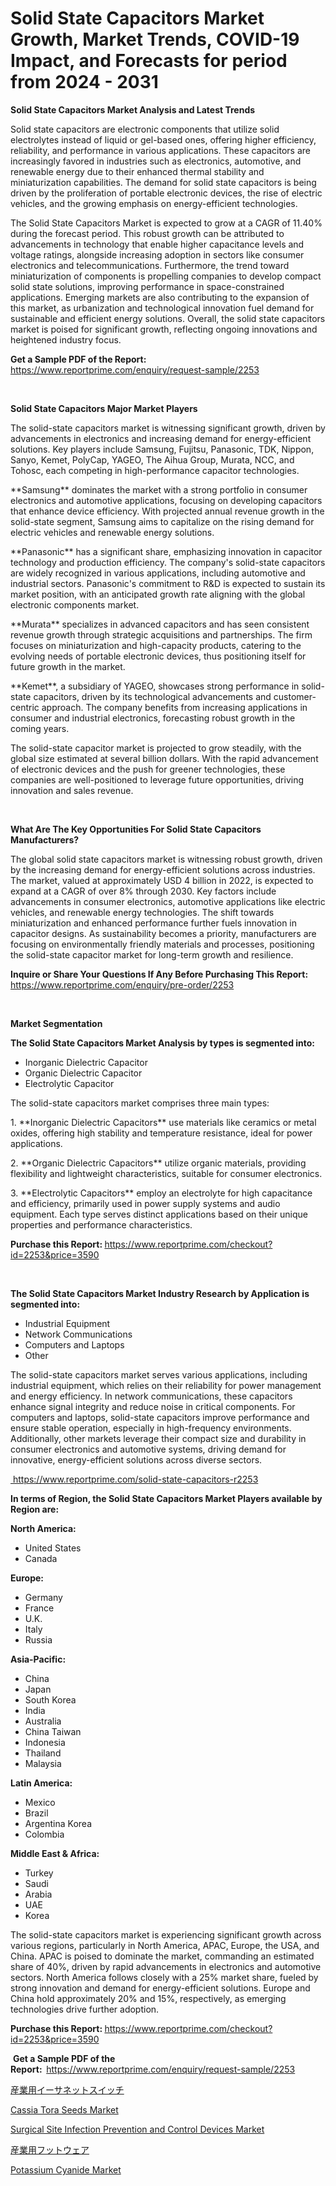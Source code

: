<p><h1>Solid State Capacitors Market Growth, Market Trends, COVID-19 Impact, and Forecasts for period from 2024 - 2031</h1></p><p><strong>Solid State Capacitors Market Analysis and Latest Trends</strong></p>
<p><p>Solid state capacitors are electronic components that utilize solid electrolytes instead of liquid or gel-based ones, offering higher efficiency, reliability, and performance in various applications. These capacitors are increasingly favored in industries such as electronics, automotive, and renewable energy due to their enhanced thermal stability and miniaturization capabilities. The demand for solid state capacitors is being driven by the proliferation of portable electronic devices, the rise of electric vehicles, and the growing emphasis on energy-efficient technologies.</p><p>The Solid State Capacitors Market is expected to grow at a CAGR of 11.40% during the forecast period. This robust growth can be attributed to advancements in technology that enable higher capacitance levels and voltage ratings, alongside increasing adoption in sectors like consumer electronics and telecommunications. Furthermore, the trend toward miniaturization of components is propelling companies to develop compact solid state solutions, improving performance in space-constrained applications. Emerging markets are also contributing to the expansion of this market, as urbanization and technological innovation fuel demand for sustainable and efficient energy solutions. Overall, the solid state capacitors market is poised for significant growth, reflecting ongoing innovations and heightened industry focus.</p></p>
<p><strong>Get a Sample PDF of the Report:&nbsp;</strong> <a href="https://www.reportprime.com/enquiry/request-sample/2253">https://www.reportprime.com/enquiry/request-sample/2253</a></p>
<p>&nbsp;</p>
<p><strong>Solid State Capacitors Major Market Players</strong></p>
<p><p>The solid-state capacitors market is witnessing significant growth, driven by advancements in electronics and increasing demand for energy-efficient solutions. Key players include Samsung, Fujitsu, Panasonic, TDK, Nippon, Sanyo, Kemet, PolyCap, YAGEO, The Aihua Group, Murata, NCC, and Tohosc, each competing in high-performance capacitor technologies.</p><p>**Samsung** dominates the market with a strong portfolio in consumer electronics and automotive applications, focusing on developing capacitors that enhance device efficiency. With projected annual revenue growth in the solid-state segment, Samsung aims to capitalize on the rising demand for electric vehicles and renewable energy solutions.</p><p>**Panasonic** has a significant share, emphasizing innovation in capacitor technology and production efficiency. The company's solid-state capacitors are widely recognized in various applications, including automotive and industrial sectors. Panasonic's commitment to R&D is expected to sustain its market position, with an anticipated growth rate aligning with the global electronic components market.</p><p>**Murata** specializes in advanced capacitors and has seen consistent revenue growth through strategic acquisitions and partnerships. The firm focuses on miniaturization and high-capacity products, catering to the evolving needs of portable electronic devices, thus positioning itself for future growth in the market.</p><p>**Kemet**, a subsidiary of YAGEO, showcases strong performance in solid-state capacitors, driven by its technological advancements and customer-centric approach. The company benefits from increasing applications in consumer and industrial electronics, forecasting robust growth in the coming years.</p><p>The solid-state capacitor market is projected to grow steadily, with the global size estimated at several billion dollars. With the rapid advancement of electronic devices and the push for greener technologies, these companies are well-positioned to leverage future opportunities, driving innovation and sales revenue.</p></p>
<p>&nbsp;</p>
<p><strong>What Are The Key Opportunities For Solid State Capacitors Manufacturers?</strong></p>
<p><p>The global solid state capacitors market is witnessing robust growth, driven by the increasing demand for energy-efficient solutions across industries. The market, valued at approximately USD 4 billion in 2022, is expected to expand at a CAGR of over 8% through 2030. Key factors include advancements in consumer electronics, automotive applications like electric vehicles, and renewable energy technologies. The shift towards miniaturization and enhanced performance further fuels innovation in capacitor designs. As sustainability becomes a priority, manufacturers are focusing on environmentally friendly materials and processes, positioning the solid-state capacitor market for long-term growth and resilience.</p></p>
<p><strong>Inquire or Share Your Questions If Any Before Purchasing This Report:</strong> <a href="https://www.reportprime.com/enquiry/pre-order/2253">https://www.reportprime.com/enquiry/pre-order/2253</a></p>
<p>&nbsp;</p>
<p><strong>Market Segmentation</strong></p>
<p><strong>The Solid State Capacitors Market Analysis by types is segmented into:</strong></p>
<p><ul><li>Inorganic Dielectric Capacitor</li><li>Organic Dielectric Capacitor</li><li>Electrolytic Capacitor</li></ul></p>
<p><p>The solid-state capacitors market comprises three main types: </p><p>1. **Inorganic Dielectric Capacitors** use materials like ceramics or metal oxides, offering high stability and temperature resistance, ideal for power applications.  </p><p>2. **Organic Dielectric Capacitors** utilize organic materials, providing flexibility and lightweight characteristics, suitable for consumer electronics.  </p><p>3. **Electrolytic Capacitors** employ an electrolyte for high capacitance and efficiency, primarily used in power supply systems and audio equipment. Each type serves distinct applications based on their unique properties and performance characteristics.</p></p>
<p><strong>Purchase this Report:&nbsp;</strong><a href="https://www.reportprime.com/checkout?id=2253&price=3590">https://www.reportprime.com/checkout?id=2253&price=3590</a></p>
<p>&nbsp;</p>
<p><strong>The Solid State Capacitors Market Industry Research by Application is segmented into:</strong></p>
<p><ul><li>Industrial Equipment</li><li>Network Communications</li><li>Computers and Laptops</li><li>Other</li></ul></p>
<p><p>The solid-state capacitors market serves various applications, including industrial equipment, which relies on their reliability for power management and energy efficiency. In network communications, these capacitors enhance signal integrity and reduce noise in critical components. For computers and laptops, solid-state capacitors improve performance and ensure stable operation, especially in high-frequency environments. Additionally, other markets leverage their compact size and durability in consumer electronics and automotive systems, driving demand for innovative, energy-efficient solutions across diverse sectors.</p></p>
<p><a href="https://www.reportprime.com/solid-state-capacitors-r2253">&nbsp;https://www.reportprime.com/solid-state-capacitors-r2253</a></p>
<p><strong>In terms of Region, the Solid State Capacitors Market Players available by Region are:</strong></p>
<p>
    <p> <strong> North America: </strong>
        <ul>
            <li>United States</li>
            <li>Canada</li>
        </ul>
        </p> 
    <p> <strong> Europe: </strong>
        <ul>
            <li>Germany</li>
            <li>France</li>
            <li>U.K.</li>
            <li>Italy</li>
            <li>Russia</li>
        </ul>
        </p> 
    <p> <strong> Asia-Pacific: </strong>
        <ul>
            <li>China</li>
            <li>Japan</li>
            <li>South Korea</li>
            <li>India</li>
            <li>Australia</li>
            <li>China Taiwan</li>
            <li>Indonesia</li>
            <li>Thailand</li>
            <li>Malaysia</li>
        </ul>
        </p> 
    <p> <strong> Latin America: </strong>
        <ul>
            <li>Mexico</li>
            <li>Brazil</li>
            <li>Argentina Korea</li>
            <li>Colombia</li>
        </ul>
        </p> 
    <p> <strong> Middle East & Africa: </strong>
        <ul>
            <li>Turkey</li>
            <li>Saudi</li>
            <li>Arabia</li>
            <li>UAE</li>
            <li>Korea</li>
        </ul>
    </p>
    </p>
<p><p>The solid-state capacitors market is experiencing significant growth across various regions, particularly in North America, APAC, Europe, the USA, and China. APAC is poised to dominate the market, commanding an estimated share of 40%, driven by rapid advancements in electronics and automotive sectors. North America follows closely with a 25% market share, fueled by strong innovation and demand for energy-efficient solutions. Europe and China hold approximately 20% and 15%, respectively, as emerging technologies drive further adoption.</p></p>
<p><strong>Purchase this Report: </strong><a href="https://www.reportprime.com/checkout?id=2253&price=3590">https://www.reportprime.com/checkout?id=2253&price=3590</a></p>
<p>&nbsp;<strong>Get a Sample PDF of the Report:&nbsp;&nbsp;</strong><a href="https://www.reportprime.com/enquiry/request-sample/2253">https://www.reportprime.com/enquiry/request-sample/2253</a></p>
<p><strong></strong></p>
<p><p><a href="https://medium.com/@tiffanycooper7272/%E7%94%A3%E6%A5%AD%E7%94%A8%E3%82%A4%E3%83%BC%E3%82%B5%E3%83%8D%E3%83%83%E3%83%88%E3%82%B9%E3%82%A4%E3%83%83%E3%83%81%E5%B8%82%E5%A0%B4%E3%81%AE%E6%A6%82%E8%A6%81-2024%E5%B9%B4%E3%81%8B%E3%82%892031%E5%B9%B4%E3%81%BE%E3%81%A7%E3%81%AE%E4%B8%96%E7%95%8C%E5%B8%82%E5%A0%B4%E3%83%88%E3%83%AC%E3%83%B3%E3%83%89%E3%81%A8%E5%B0%86%E6%9D%A5%E3%81%AE%E5%B1%95%E6%9C%9B-37892f8b0c5a">産業用イーサネットスイッチ</a></p><p><a href="https://www.linkedin.com/pulse/evaluating-global-cassia-tora-seeds-market-trends-growth-4krdc?trackingId=qdv5JHiUSDOmu3wCMnVHBA%3D%3D">Cassia Tora Seeds Market</a></p><p><a href="https://issuu.com/reportprime-2/docs/surgical-site-infection-prevention-_e73e09b35adf2a">Surgical Site Infection Prevention and Control Devices Market</a></p><p><a href="https://medium.com/@rosaleen41t7a/%E3%82%B0%E3%83%AD%E3%83%BC%E3%83%90%E3%83%AB%E7%94%A3%E6%A5%AD%E7%94%A8%E3%83%95%E3%83%83%E3%83%88%E3%82%A6%E3%82%A7%E3%82%A2%E5%B8%82%E5%A0%B4%E3%81%AE%E5%B8%82%E5%A0%B4%E5%8B%95%E5%90%91-%E4%BA%88%E6%B8%AC%E3%81%A8%E5%88%86%E6%9E%90-2024%E5%B9%B4-2031%E5%B9%B4-2efcc2f5e5a6?postPublishedType=initial">産業用フットウェア</a></p><p><a href="https://medium.com/@cukilcantik89/deep-dive-into-the-potassium-cyanide-market-itstrends-market-segmentation-and-competitive-83f208a3e695">Potassium Cyanide Market</a></p></p>